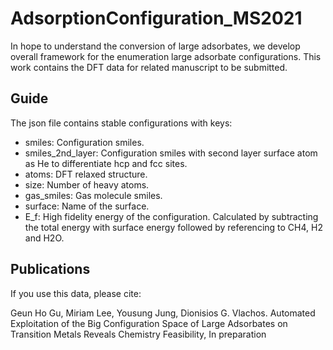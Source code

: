 AdsorptionConfiguration_MS2021
=========================================
In hope to understand the conversion of large adsorbates, we develop overall framework for the enumeration large adsorbate configurations. This work contains the DFT data for related manuscript to be submitted.

Guide
-----
The json file contains stable configurations with keys:
- smiles: Configuration smiles.
- smiles_2nd_layer: Configuration smiles with second layer surface atom as He to differentiate hcp and fcc sites.
- atoms: DFT relaxed structure.
- size: Number of heavy atoms.
- gas_smiles: Gas molecule smiles.
- surface: Name of the surface.
- E_f: High fidelity energy of the configuration. Calculated by subtracting the total energy with surface energy followed by referencing to CH4, H2 and H2O.

Publications
------------
If you use this data, please cite:

Geun Ho Gu, Miriam Lee, Yousung Jung, Dionisios G. Vlachos. Automated Exploitation of the Big Configuration Space of Large Adsorbates on Transition Metals Reveals Chemistry Feasibility, In preparation


